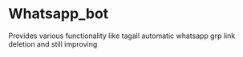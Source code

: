 # Whatsapp_bot
Provides various functionality like tagall automatic whatsapp grp link deletion and still improving
